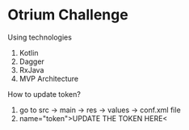 # Otrium Challenge

Using technologies
1. Kotlin
2. Dagger
3. RxJava
4. MVP Architecture

How to update token?

1. go to src -> main -> res -> values -> conf.xml file
2. name="token">UPDATE THE TOKEN HERE<